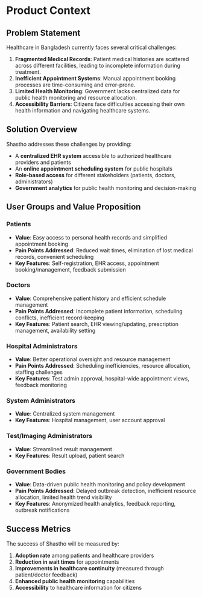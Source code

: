 # Product Context

## Problem Statement

Healthcare in Bangladesh currently faces several critical challenges:

1. **Fragmented Medical Records**: Patient medical histories are scattered across different facilities, leading to incomplete information during treatment.
2. **Inefficient Appointment Systems**: Manual appointment booking processes are time-consuming and error-prone.
3. **Limited Health Monitoring**: Government lacks centralized data for public health monitoring and resource allocation.
4. **Accessibility Barriers**: Citizens face difficulties accessing their own health information and navigating healthcare systems.

## Solution Overview

Shastho addresses these challenges by providing:

- A **centralized EHR system** accessible to authorized healthcare providers and patients
- An **online appointment scheduling system** for public hospitals
- **Role-based access** for different stakeholders (patients, doctors, administrators)
- **Government analytics** for public health monitoring and decision-making

## User Groups and Value Proposition

### Patients

- **Value**: Easy access to personal health records and simplified appointment booking
- **Pain Points Addressed**: Reduced wait times, elimination of lost medical records, convenient scheduling
- **Key Features**: Self-registration, EHR access, appointment booking/management, feedback submission

### Doctors

- **Value**: Comprehensive patient history and efficient schedule management
- **Pain Points Addressed**: Incomplete patient information, scheduling conflicts, inefficient record-keeping
- **Key Features**: Patient search, EHR viewing/updating, prescription management, availability setting

### Hospital Administrators

- **Value**: Better operational oversight and resource management
- **Pain Points Addressed**: Scheduling inefficiencies, resource allocation, staffing challenges
- **Key Features**: Test admin approval, hospital-wide appointment views, feedback monitoring

### System Administrators

- **Value**: Centralized system management
- **Key Features**: Hospital management, user account approval

### Test/Imaging Administrators

- **Value**: Streamlined result management
- **Key Features**: Result upload, patient search

### Government Bodies

- **Value**: Data-driven public health monitoring and policy development
- **Pain Points Addressed**: Delayed outbreak detection, inefficient resource allocation, limited health trend visibility
- **Key Features**: Anonymized health analytics, feedback reporting, outbreak notifications

## Success Metrics

The success of Shastho will be measured by:

1. **Adoption rate** among patients and healthcare providers
2. **Reduction in wait times** for appointments
3. **Improvements in healthcare continuity** (measured through patient/doctor feedback)
4. **Enhanced public health monitoring** capabilities
5. **Accessibility** to healthcare information for citizens
